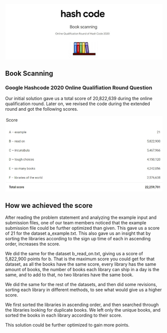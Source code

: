 <img src="images/bookScanning.jpeg">

## Book Scanning

### Google Hashcode 2020 Online Qualifiation Round Question

Our initial solution gave us a total score of 20,822,639 during the online qualification round. Later on, we revised the code 
during the extended round and got the following scores. 

<img src="images/score.jpeg">

## How we achieved the score

After reading the problem statement and analyzing the example input and submission files, one of our team members noticed that the
example submission file could be further optimized than given. This gave us a score of 21 for the dataset a_example.txt. This also gave us
an insight that by sorting the libraries according to the sign up time of each in ascending order, increases the score.

We did the same for the dataset b_read_on.txt, giving us a score of 5,822,900 points for b. That is the maximum score you could get for that dataset, as all the books have the same score, every library has the same amount of books, the number of books each library can ship in a day is the same, and to add to that, no two libraries have the same book. 

We did the same for the rest of the datasets, and then did some revisions, sorting each library in different methods, to see what would give us a higher score. 

We first sorted the libraries in ascending order, and then searched through the libraries looking for duplicate books. We left only the unique books, and sorted the books in each library according to their score.

This solution could be further optimized to gain more points.

